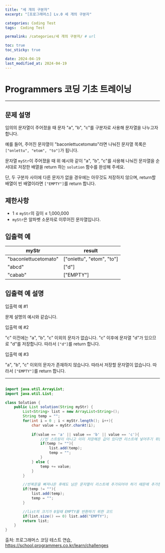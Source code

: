 ```yaml
---
title: "세 개의 구분자"
excerpt: "[프로그래머스] Lv.0 세 개의 구분자"

categories: Coding Test
tags:  Coding Test

permalink: /categories/세 개의 구분자/ # url

toc: true
toc_sticky: true

date: 2024-04-19
last_modified_at: 2024-04-19
---
```


# Programmers 코딩 기초 트레이닝

---

## 문제 설명

임의의 문자열이 주어졌을 때 문자 "a", "b", "c"를 구분자로 사용해 문자열을 나누고자 합니다.

예를 들어, 주어진 문자열이 "baconlettucetomato"라면 나눠진 문자열 목록은 `["onlettu", "etom", "to"]`가 됩니다.

문자열 `myStr`이 주어졌을 때 위 예시와 같이 "a", "b", "c"를 사용해 나눠진 문자열을 순서대로 저장한 배열을 return 하는 `solution` 함수를 완성해 주세요.

단, 두 구분자 사이에 다른 문자가 없을 경우에는 아무것도 저장하지 않으며, return할 배열이 빈 배열이라면 `["EMPTY"]`를 return 합니다.

## 제한사항

- 1 ≤ `myStr`의 길이 ≤ 1,000,000
- `myStr`은 알파벳 소문자로 이루어진 문자열입니다.

## 입출력 예

| myStr                | result                 |
|----------------------|------------------------|
| "baconlettucetomato" | ["onlettu", "etom", "to"] |
| "abcd"               | ["d"]                  |
| "cabab"              | ["EMPTY"]              |

## 입출력 예 설명

입출력 예 #1

문제 설명의 예시와 같습니다.

입출력 예 #2

"c" 이전에는 "a", "b", "c" 이외의 문자가 없습니다.
"c" 이후에 문자열 "d"가 있으므로 "d"를 저장합니다.
따라서 `["d"]`를 return 합니다.

입출력 예 #3

"a", "b", "c" 이외의 문자가 존재하지 않습니다. 따라서 저장할 문자열이 없습니다.
따라서 `["EMPTY"]`를 return 합니다.

--- 

```java

import java.util.ArrayList;
import java.util.List;

class Solution {
    public List solution(String myStr) {
        List<String> list = new ArrayList<String>();
        String temp = "";
        for(int i = 0 ; i < myStr.length(); i++){
            char value = myStr.charAt(i);
            
            if(value == 'a' || value == 'b' || value == 'c'){
                //빈 스트링이 아니고 이미 저장해온 값이 있다면 리스트에 넣어주기 위한 코드
                if(temp != ""){
                    list.add(temp);
                    temp = "";
                }
            } else {
                temp += value;
            }
        }

        //반복문을 빠져나온 후에도 남은 문자열이 리스트에 추가되어야 하기 때문에 추가한 코드
        if(temp != ""){
            list.add(temp);
            temp = "";
        }

        //list의 크기가 0일때 EMPTY를 반환하기 위한 코드
        if(list.size() == 0) list.add("EMPTY");
        return list;
    }
}

``````

출처: 프로그래머스 코딩 테스트 연습, https://school.programmers.co.kr/learn/challenges
